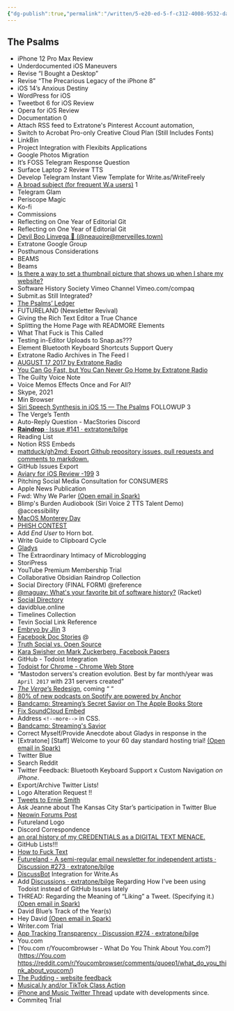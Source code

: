 ```yaml
---
{"dg-publish":true,"permalink":"/written/5-e20-ed-5-f-c312-4008-9532-da-5-b1-f2-c147-a/","dgHomeLink":true,"dgPassFrontmatter":false}
---
```


## The Psalms

- iPhone 12 Pro Max Review
- Underdocumented iOS Maneuvers
- Revise “I Bought a Desktop”
- Revise “The Precarious Legacy of the iPhone 8”
- iOS 14’s Anxious Destiny
- WordPress for iOS
- Tweetbot 6 for iOS Review
- Opera for iOS Review
- Documentation 0
- Attach RSS feed to Extratone's Pinterest Account automation,
- Switch to Acrobat Pro-only Creative Cloud Plan (Still Includes Fonts)
- LinkBin
- Project Integration with Flexibits Applications
- Google Photos Migration
- It’s FOSS Telegram Response Question
- Surface Laptop 2 Review TTS
- Develop Telegram Instant View Template for Write.as/WriteFreely
- [A broad subject (for frequent W.a users)](https://discuss.write.as/t/a-broad-subject-for-frequent-w-a-users/2350) 1
- Telegram Glam
- Periscope Magic
- Ko-fi
- Commissions
- Reflecting on One Year of Editorial Git
- Reflecting on One Year of Editorial Git
- [Devil Boo Linvega 🎃 (@neauoire@merveilles.town)](https://merveilles.town/@neauoire/107112299844290647)
- Extratone Google Group
- Posthumous Considerations
- BEAMS
- Beams
- [Is there a way to set a thumbnail picture that shows up when I share my website?](https://discuss.write.as/t/is-there-a-way-to-set-a-thumbnail-picture-that-shows-up-when-i-share-my-website/3623)
- Software History Society Vimeo Channel Vimeo.com/compaq
- Submit.as Still Integrated?
- [The Psalms’ Ledger](http://users3.smartgb.com/g/g.php?a=s&i=g36-32657-ea)
- FUTURELAND (Newsletter Revival)
- Giving the Rich Text Editor a True Chance
- Splitting the Home Page with READMORE Elements
- What That Fuck is This Called
- Testing in-Editor Uploads to Snap.as???
- Element Bluetooth Keyboard Shortcuts Support Query
- Extratone Radio Archives in The Feed l
- [AUGUST 17 2017 by Extratone Radio](https://anchor.fm/extratone/episodes/AUGUST-17-2017-evtlp)
- [You Can Go Fast, but You Can Never Go Home by Extratone Radio](https://anchor.fm/extratone/episodes/You-Can-Go-Fast--but-You-Can-Never-Go-Home-e1n3ql)
- The Guilty Voice Note
- Voice Memos Effects Once and For All?
- Skype, 2021
- Min Browser
- [Siri Speech Synthesis in iOS 15 — The Psalms](https://bilge.world/siri-tts) FOLLOWUP 3
- The Verge’s Tenth
- Auto-Reply Question - MacStories Discord
- [**Raindrop** · Issue #141 · extratone/bilge](https://github.com/extratone/bilge/issues/141)
- Reading List
- Notion RSS Embeds
- [mattduck/gh2md: Export Github repository issues, pull requests and comments to markdown.](https://github.com/mattduck/gh2md)
- GitHub Issues Export
- [Aviary for iOS Review -199](https://github.com/extratone/bilge/issues/199) 3
- Pitching Social Media Consultation for CONSUMERS
- Apple News Publication
- Fwd: Why We Parler [(Open email in Spark)](readdlespark://bl=QTphc3BoYWx0YXBvc3RsZUBpY2xvdWQuY29tO0lEOkNBTXVpZEFLeUVjQzE2bzZ6%0D%0AWTNIZWJUR1VpeFRVaEZneHUwbzNEZW0zLStmTXhYWGdLUUBtYWlsLmdtYWlsLmNv%0D%0AbTs0MDYyNDMzNzAw)
- Blimp's Burden Audiobook (Siri Voice 2 TTS Talent Demo) @accessibility
- [MacOS Monterey Day](obsidian://open?vault=Extratone&file=anecdotes%2FMacOS%20Monterey%20Day)
- [PHISH CONTEST](https://twitter.com/neoyokel/status/1453206220953853954)
- Add *End User* to Horn bot.
- Write Guide to Clipboard Cycle
- [Gladys](https://apps.apple.com/us/app/gladys/id1257526927)
- The Extraordinary Intimacy of Microblogging
- StoriPress
- YouTube Premium Membership Trial
- Collaborative Obsidian Raindrop Collection
- Social Directory (FINAL FORM) @reference
- [@maguay: What's your favorite bit of software history?](https://racket.com/questions#q788) (Racket)
- [ Social Directory](https://raindrop.io/davidblue/social-directory-21059174)
- davidblue.online
- Timelines Collection
- Tevin Social Link Reference
- [Embryo by Jlin](https://song.link/i/1588832573) 3
- [Facebook Doc Stories](https://bit.ly/fbdocstories) @
- [Truth Social vs. Open Source](https://github.com/extratone/bilge/issues/261)
- [Kara Swisher on Mark Zuckerberg, Facebook Papers](https://nymag.com/intelligencer/2021/10/kara-swisher-on-mark-zuckerberg-facebook-papers.html)
- GitHub - Todoist Integration
- [Todoist for Chrome - Chrome Web Store](https://chrome.google.com/webstore/detail/todoist-for-chrome/jldhpllghnbhlbpcmnajkpdmadaolakh/related)
- “Mastodon servers's creation evolution. Best by far month/year was `April 2017` with 231 servers created”
- [*The Verge*’s Redesign](https://overcast.fm/+QN1pyOFxI/37:42), coming “ “
- [80% of new podcasts on Spotify are powered by Anchor](https://outlook.live.com/owa/?ItemID=AAkALgAAAAAAHYQDEapmEc2byACqAC%2FEWg0AjDNXUXjcL0KEC%2BP0inF8nQAEKWsyQwAA&exvsurl=1&viewmodel=ReadMessageItem)
- [Bandcamp: Streaming’s Secret Savior on The Apple Books Store](https://books.apple.com/us/book/bandcamp-bound/id1553706073)
- [Fix SoundCloud Embed](https://bilge.world/star-wars-the-force-awakens-review)
- Address `<!--more-->` in CSS.
- [Bandcamp: Streaming's Savior](https://tools.applemediaservices.com/book/1553706073)
- Correct Myself/Provide Anecdote about Gladys in response in the
- [Extratone] [Staff] Welcome to your 60 day standard hosting trial! [(Open email in Spark)](readdlespark://bl=QTphc3BoYWx0YXBvc3RsZUBpY2xvdWQuY29tO0lEOnRvcGljLzExLzE1QGV4dHJh%0D%0AdG9uZS50cnlkaXNjb3Vyc2UuY29tOzM1NDc1MzE5NTg%3D)
- Twitter Blue
- Search Reddit
- Twitter Feedback: Bluetooth Keyboard Support x Custom Navigation *on iPhone*.
- Export/Archive Twitter Lists!
- Logo Alteration Request !!
- [Tweets to Ernie Smith](https://twitter.com/neoyokel/status/1459399301566713856)
- Ask Jeanne about The Kansas City Star’s participation in Twitter Blue
- [Neowin Forums Post](https://www.neowin.net/forum/forum/110-web-browser-discussion-support)
- Futureland Logo
- Discord Correspondence
- [an oral history of my CREDENTIALS as a DIGITAL TEXT MENACE.](https://whyp.it/t/an-oral-history-of-david-blue-digitext-menace-e3yX9)
- GitHub Lists!!!
- [How to Fuck Text](https://github.com/extratone/bilge/issues/222)
- [Futureland - A semi-regular email newsletter for independent artists · Discussion #273 · extratone/bilge](https://github.com/extratone/bilge/discussions/273)
- [DiscussBot](https://comments.app/) Integration for Write.As
- Add [Discussions · extratone/bilge](https://github.com/extratone/bilge/discussions) Regarding How I've been using Todoist instead of GitHub Issues lately
- THREAD: Regarding the Meaning of “Liking” a Tweet. (Specifying it.) [(Open email in Spark)](readdlespark://bl=QTphc3BoYWx0YXBvc3RsZUBpY2xvdWQuY29tO0lEOkY0QkEwM0EzLUQzRkUtNDQ3%0D%0ANy05NUMxLTBGQzRGQTg3RDI2Q0BleHRyYXRvbmUuY29tOzIxNjExMzU1MDk%3D)
- David Blue’s Track of the Year(s)
- Hey David [(Open email in Spark)](readdlespark://bl=QTphc3BoYWx0YXBvc3RsZUBpY2xvdWQuY29tO0lEOkNBRUpmRkdOUHBOT0VSQnRN%0D%0Ab05TTVUzREd0amdhTzJVMmR0ajk3dlluYTFMTlAyN2lCd0BtYWlsLmdtYWlsLmNv%0D%0AbTsyNTg3NjA5NjY2)
- Writer.com Trial
- [App Tracking Transparency · Discussion #274 · extratone/bilge](https://github.com/extratone/bilge/discussions/274)
- You.com
- [You.com r/Youcombrowser - What Do You Think About You.com?](https://You.com https://reddit.com/r/Youcombrowser/comments/quoep1/what_do_you_think_about_youcom/)
- [The Pudding - website feedback](https://docs.google.com/forms/d/e/1FAIpQLSe8C4N9yEjELPt6T2FZwAGa1-ia6Obl8_PcHG7kf_VQvvyjVw/viewform)
- [Musical.ly and/or TikTok Class Action](https://tiktokdataprivacysettlement.com/)
- [iPhone and Music Twitter Thread](https://twitter.com/neoyokel/status/1384253390432075783) update with developments since.
- Commiteq Trial